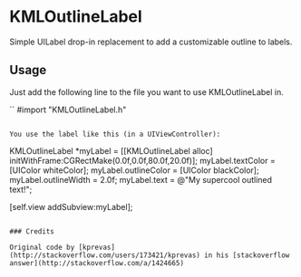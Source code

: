 KMLOutlineLabel
===============

Simple UILabel drop-in replacement to add a customizable outline to labels.

## Usage

Just add the following line to the file you want to use KMLOutlineLabel in.

``
#import "KMLOutlineLabel.h"
```

You use the label like this (in a UIViewController):

```
KMLOutlineLabel *myLabel = [[KMLOutlineLabel alloc] initWithFrame:CGRectMake(0.0f,0.0f,80.0f,20.0f)];
myLabel.textColor = [UIColor whiteColor];
myLabel.outlineColor = [UIColor blackColor];
myLabel.outlineWidth = 2.0f;
myLabel.text = @"My supercool outlined text!";

[self.view addSubview:myLabel];
```

### Credits

Original code by [kprevas](http://stackoverflow.com/users/173421/kprevas) in his [stackoverflow answer](http://stackoverflow.com/a/1424665)